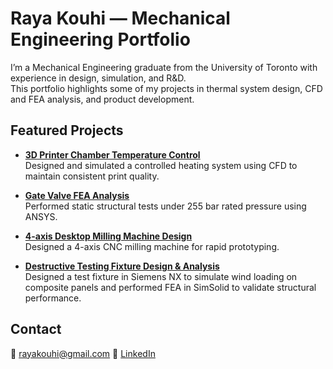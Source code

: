 # Raya Kouhi — Mechanical Engineering Portfolio

I’m a Mechanical Engineering graduate from the University of Toronto with experience in design, simulation, and R&D.  
This portfolio highlights some of my projects in thermal system design, CFD and FEA analysis, and product development.

## Featured Projects
- **[3D Printer Chamber Temperature Control](3D_Printer_Thermal_System)**  
  Designed and simulated a controlled heating system using CFD to maintain consistent print quality.

- **[Gate Valve FEA Analysis](Gate_Valve_FEA)**  
  Performed static structural tests under 255 bar rated pressure using ANSYS.

- **[4-axis Desktop Milling Machine Design](CNC_Milling_Machine)**  
  Designed a 4-axis CNC milling machine for rapid prototyping.

- **[Destructive Testing Fixture Design & Analysis](Destructive_Testing_Fixture)**  
  Designed a test fixture in Siemens NX to simulate wind loading on composite panels and performed FEA in SimSolid to validate structural performance.

## Contact
📧 [rayakouhi@gmail.com](mailto:raya.kouhi@email.com)
🔗 [LinkedIn](https://www.linkedin.com/in/rayakouhi)
